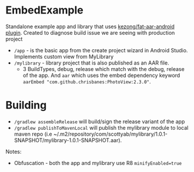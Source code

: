 # EmbedExample

Standalone example app and library that uses [kezong/fat-aar-android plugin](https://github.com/kezong/fat-aar-android). Created to diagnose build issue we are seeing with production project

* `/app` - is the basic app from the create project wizard in Android Studio. Implements custom view from MyLibrary
* `/mylibrary` - library project that is also published as an AAR file. 
    - 3 BuildTypes, debug, release which match with the debug, release of the app. And `aar` which uses the embed dependency keyword ` aarEmbed "com.github.chrisbanes:PhotoView:2.3.0"`.

# Building

* `/gradlew assembleRelease` will build/sign the release variant of the app
* `/gradlew publishToMavenLocal` will publish the mylibrary module to local maven repo (i.e ~/.m2/repository/com/scottyab/mylibrary/1.0.1-SNAPSHOT/mylibrary-1.0.1-SNAPSHOT.aar).


Notes:
* Obfuscation - both the app and mylibrary use R8 `minifyEnabled=true`
